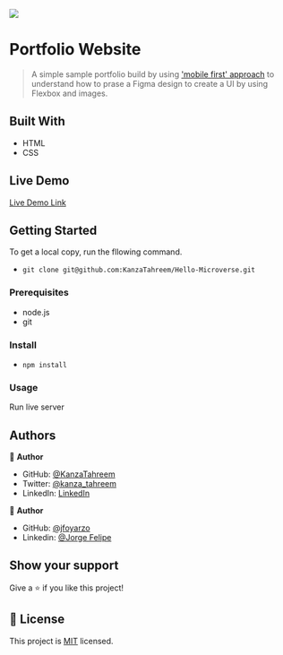 ![](https://img.shields.io/badge/Microverse-blueviolet)

# Portfolio Website

> A simple sample portfolio build by using ['mobile first' approach](https://www.mightyminnow.com/2013/11/what-is-mobile-first-css-and-why-does-it-rock/) to understand how to prase a Figma design to create a UI by using Flexbox and images.

## Built With

- HTML
- CSS

## Live Demo

[Live Demo Link](https://kanzatahreem.github.io/Portfolio-Website/)

## Getting Started

To get a local copy, run the fllowing command.

- `git clone git@github.com:KanzaTahreem/Hello-Microverse.git`

### Prerequisites

- node.js
- git

### Install

- `npm install `

### Usage

Run live server

## Authors

👤 **Author**

- GitHub: [@KanzaTahreem](https://github.com/KanzaTahreem)
- Twitter: [@kanza_tahreem](https://twitter.com/kanza_tahreem)
- LinkedIn: [LinkedIn](https://www.linkedin.com/in/kanza-tahreem/)

👤 **Author**

- GitHub: [@jfoyarzo](https://github.com/jfoyarzo)
- Linkedin: [@Jorge Felipe](https://www.linkedin.com/in/jorge-felipe-oyarzo-contreras-647118247/)

## Show your support

Give a ⭐️ if you like this project!

## 📝 License

This project is [MIT](./LICENSE) licensed.

